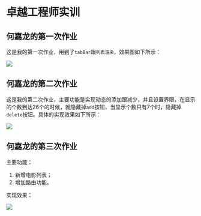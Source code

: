 # 卓越工程师实训
## 何嘉龙的第一次作业

这是我的第一次作业，用到了`tabBar`跟`列表渲染`，效果图如下所示：

![](https://i.imgur.com/ljagbvA.png)



## 何嘉龙的第二次作业

这是我的第二次作业，主要功能是实现动态的添加跟减少，并且设置界限，在显示的个数到达26个的时候，就隐藏掉`add`按钮，当显示个数只有7个时，隐藏掉`delete`按钮。具体的实现效果如下所示：

![](https://i.imgur.com/S5hC54i.gif)



## 何嘉龙的第三次作业

主要功能：

1. 新增电影列表；
2. 增加路由功能。

实现效果：

![](https://i.imgur.com/KWpoLcs.gif)

